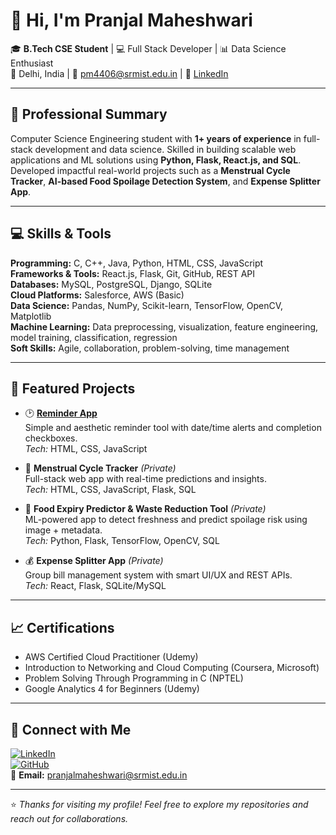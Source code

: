 # 👋 Hi, I'm Pranjal Maheshwari

🎓 **B.Tech CSE Student** | 💻 Full Stack Developer | 📊 Data Science Enthusiast  
📍 Delhi, India | 📧 pm4406@srmist.edu.in | 🔗 [LinkedIn](http://www.linkedin.com/in/pranjalmaheshwari7)  

---

## 📝 Professional Summary
Computer Science Engineering student with **1+ years of experience** in full-stack development and data science. Skilled in building scalable web applications and ML solutions using **Python, Flask, React.js, and SQL**. Developed impactful real-world projects such as a **Menstrual Cycle Tracker**, **AI-based Food Spoilage Detection System**, and **Expense Splitter App**.

---

## 💻 Skills & Tools
**Programming:** C, C++, Java, Python, HTML, CSS, JavaScript  
**Frameworks & Tools:** React.js, Flask, Git, GitHub, REST API  
**Databases:** MySQL, PostgreSQL, Django, SQLite  
**Cloud Platforms:** Salesforce, AWS (Basic)  
**Data Science:** Pandas, NumPy, Scikit-learn, TensorFlow, OpenCV, Matplotlib  
**Machine Learning:** Data preprocessing, visualization, feature engineering, model training, classification, regression  
**Soft Skills:** Agile, collaboration, problem-solving, time management  

---

## 🚀 Featured Projects
- 🕑 **[Reminder App](https://github.com/pranjal784/Reminder-app)**  
  Simple and aesthetic reminder tool with date/time alerts and completion checkboxes.  
  *Tech:* HTML, CSS, JavaScript

- 📅 **Menstrual Cycle Tracker** *(Private)*  
  Full-stack web app with real-time predictions and insights.  
  *Tech:* HTML, CSS, JavaScript, Flask, SQL

- 🥗 **Food Expiry Predictor & Waste Reduction Tool** *(Private)*  
  ML-powered app to detect freshness and predict spoilage risk using image + metadata.  
  *Tech:* Python, Flask, TensorFlow, OpenCV, SQL

- 💰 **Expense Splitter App** *(Private)*  
  Group bill management system with smart UI/UX and REST APIs.  
  *Tech:* React, Flask, SQLite/MySQL

---

## 📈 Certifications
- AWS Certified Cloud Practitioner (Udemy)  
- Introduction to Networking and Cloud Computing (Coursera, Microsoft)  
- Problem Solving Through Programming in C (NPTEL)  
- Google Analytics 4 for Beginners (Udemy)  

---

## 🤝 Connect with Me
[![LinkedIn](https://img.shields.io/badge/LinkedIn-0077B5?style=for-the-badge&logo=linkedin&logoColor=white)](http://www.linkedin.com/in/pranjalmaheshwari7)  
[![GitHub](https://img.shields.io/badge/GitHub-100000?style=for-the-badge&logo=github&logoColor=white)](https://github.com/pranjal784)  
📧 **Email:** pranjalmaheshwari@srmist.edu.in  

---
⭐ _Thanks for visiting my profile! Feel free to explore my repositories and reach out for collaborations._
